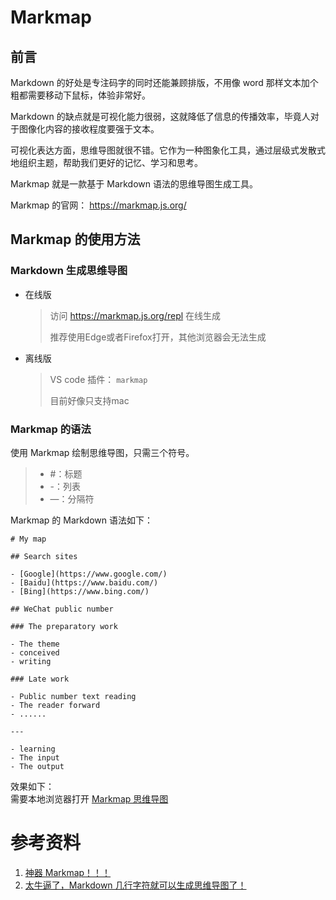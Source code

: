 # Markmap

## 前言
Markdown 的好处是专注码字的同时还能兼顾排版，不用像 word 那样文本加个粗都需要移动下鼠标，体验非常好。  

Markdown 的缺点就是可视化能力很弱，这就降低了信息的传播效率，毕竟人对于图像化内容的接收程度要强于文本。  

可视化表达方面，思维导图就很不错。它作为一种图象化工具，通过层级式发散式地组织主题，帮助我们更好的记忆、学习和思考。  

Markmap 就是一款基于 Markdown 语法的思维导图生成工具。

Markmap 的官网： <https://markmap.js.org/>

## Markmap 的使用方法

### Markdown 生成思维导图
- 在线版
    > 访问 <https://markmap.js.org/repl> 在线生成
    > 
    > 推荐使用Edge或者Firefox打开，其他浏览器会无法生成
- 离线版
    > VS code 插件： `markmap `
    > 
    > 目前好像只支持mac

### Markmap 的语法  

使用 Markmap 绘制思维导图，只需三个符号。

> - #：标题
> - -：列表
> - —：分隔符


Markmap 的 Markdown 语法如下：  
```
# My map

## Search sites

- [Google](https://www.google.com/)
- [Baidu](https://www.baidu.com/)
- [Bing](https://www.bing.com/)

## WeChat public number

### The preparatory work

- The theme
- conceived
- writing

### Late work

- Public number text reading
- The reader forward
- ......

---

- learning
- The input
- The output
```

效果如下：  
需要本地浏览器打开 [Markmap 思维导图](cache/markmap.html)

# 参考资料

1. [神器 Markmap！！！](https://mp.weixin.qq.com/s/IguY-DUoHY1xuGJ63jF2fg?st=48FA63A0751C4D558DEFB8446A81872F8F351B1D569F5D4EBBB67363FE0DD7A3DE21052267023271A6519FC34EA99F58F2C23DC3EE22E1312464B543836B0095FF0A7CAD9064F1A7AADBEEDF71189D0B2CD8AF3C40099F595A2E9CFEC694A09AD4E7B64D7170080F918F24DA26C3AEA3E3CEC12A10079F007B5046BCCAC846032A16AB42C5FE7A5CC94D803124E8C4458F1E1514A514D8DFD752ECBCA73C475B996B8BE489B41DC53E1F7626BDACA88780FAD309FA78CC093C6CCF73EE216460&vid=1688853271660643&cst=077C40CEC39C03B0F4402EF9800A4041E4C79280F4FB1CB381089FABA81002A1106CF975C8B054E193D9A40C932EAA0F&deviceid=2d5eb326-deb1-4810-ab9c-87ff4f8edd23&version=3.1.1.3006&platform=win)
1. [太牛逼了，Markdown 几行字符就可以生成思维导图了！](https://blog.csdn.net/jake_tian/article/details/105906542)